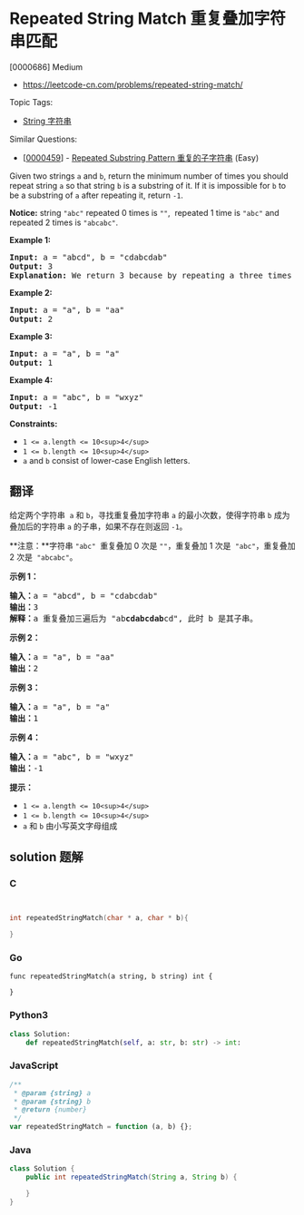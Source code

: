 # Repeated String Match 重复叠加字符串匹配

[0000686] Medium

- https://leetcode-cn.com/problems/repeated-string-match/

Topic Tags:

- [String 字符串](https://leetcode-cn.com/tag/string/)

Similar Questions:

- [[0000459](https://leetcode-cn.com/problems/repeated-substring-pattern/)] - [Repeated Substring Pattern 重复的子字符串](./0000459.repeated-substring-pattern.md) (Easy)

Given two strings `a` and `b`, return the minimum number of times you should repeat string `a` so that string `b` is a substring of it. If it is impossible for `b`​​​​​​ to be a substring of `a` after repeating it, return `-1`.

**Notice:** string `"abc"` repeated 0 times is `""`,  repeated 1 time is `"abc"` and repeated 2 times is `"abcabc"`.

**Example 1:**

<pre><strong>Input:</strong> a = "abcd", b = "cdabcdab"
<strong>Output:</strong> 3
<strong>Explanation:</strong> We return 3 because by repeating a three times "ab<strong>cdabcdab</strong>cd", b is a substring of it.
</pre>

**Example 2:**

<pre><strong>Input:</strong> a = "a", b = "aa"
<strong>Output:</strong> 2
</pre>

**Example 3:**

<pre><strong>Input:</strong> a = "a", b = "a"
<strong>Output:</strong> 1
</pre>

**Example 4:**

<pre><strong>Input:</strong> a = "abc", b = "wxyz"
<strong>Output:</strong> -1
</pre>

**Constraints:**

- `1 <= a.length <= 10<sup>4</sup>`
- `1 <= b.length <= 10<sup>4</sup>`
- `a` and `b` consist of lower-case English letters.

## 翻译

给定两个字符串  `a` 和 `b`，寻找重复叠加字符串 `a` 的最小次数，使得字符串 `b` 成为叠加后的字符串 `a` 的子串，如果不存在则返回 `-1`。

**注意：**字符串 `"abc"`  重复叠加 0 次是 `""`，重复叠加 1 次是  `"abc"`，重复叠加 2 次是  `"abcabc"`。

**示例 1：**

<pre><strong>输入：</strong>a = "abcd", b = "cdabcdab"
<strong>输出：</strong>3
<strong>解释：</strong>a 重复叠加三遍后为 "ab<strong>cdabcdab</strong>cd", 此时 b 是其子串。
</pre>

**示例 2：**

<pre><strong>输入：</strong>a = "a", b = "aa"
<strong>输出：</strong>2
</pre>

**示例 3：**

<pre><strong>输入：</strong>a = "a", b = "a"
<strong>输出：</strong>1
</pre>

**示例 4：**

<pre><strong>输入：</strong>a = "abc", b = "wxyz"
<strong>输出：</strong>-1
</pre>

**提示：**

- `1 <= a.length <= 10<sup>4</sup>`
- `1 <= b.length <= 10<sup>4</sup>`
- `a` 和 `b` 由小写英文字母组成

## solution 题解

### C

```c


int repeatedStringMatch(char * a, char * b){

}
```

### Go

```golang
func repeatedStringMatch(a string, b string) int {

}
```

### Python3

```python
class Solution:
    def repeatedStringMatch(self, a: str, b: str) -> int:
```

### JavaScript

```javascript
/**
 * @param {string} a
 * @param {string} b
 * @return {number}
 */
var repeatedStringMatch = function (a, b) {};
```

### Java

```java
class Solution {
    public int repeatedStringMatch(String a, String b) {

    }
}
```
